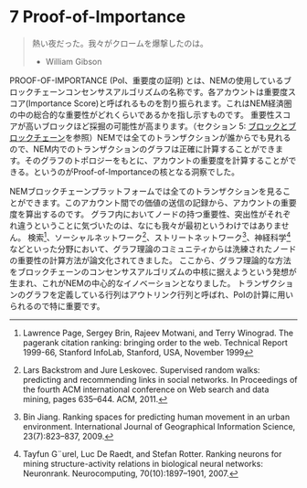 # 7 Proof-of-Importance

> 熱い夜だった。我々がクロームを爆撃したのは。
> - William Gibson

PROOF-OF-IMPORTANCE (PoI、重要度の証明) とは、NEMの使用しているブロックチェーンコンセンサスアルゴリズムの名称です。各アカウントは重要度スコア(Importance Score)と呼ばれるものを割り振られます。これはNEM経済圏の中の総合的な重要性がどれくらいであるかを指し示すものです。
重要性スコアが高いブロックほど採掘の可能性が高まります。（セクション 5: [ブロックとブロックチェーン](5_Blockchain.md)を参照）NEMでは全てのトランザクションが誰からでも見れるので、NEM内でのトランザクションのグラフは正確に計算することができます。そのグラフのトポロジーをもとに、アカウントの重要度を計算することができる。というのがProof-of-Importanceの核となる洞察でした。

NEMブロックチェーンプラットフォームでは全てのトランザクションを見ることができます。このアカウント間での価値の送信の記録から、アカウントの重要度を算出するのです。
グラフ内においてノードの持つ重要性、突出性がそれぞれ違うということに気づいたのは、なにも我々が最初というわけではありません。
検索[^11]、ソーシャルネットワーク[^1]、ストリートネットワーク[^7]、神経科学[^6]などといった分野において、グラフ理論のコミュニティからは洗練されたノードの重要性の計算方法が論文化されてきました。
ここから、グラフ理論的な方法をブロックチェーンのコンセンサスアルゴリズムの中核に据えようという発想が生まれ、これがNEMの中心的なイノベーションとなりました。
トランザクションのグラフを定義している行列はアウトリンク行列と呼ばれ、PoIの計算に用いられるので特に重要です。


[^1]: Lars Backstrom and Jure Leskovec. Supervised random walks: predicting and recommending links in social networks. In Proceedings of the fourth ACM international conference on Web search and data mining, pages 635–644. ACM, 2011.
[^6]: Tayfun G¨urel, Luc De Raedt, and Stefan Rotter. Ranking neurons for mining structure-activity relations in biological neural networks: Neuronrank. Neurocomputing, 70(10):1897–1901, 2007.
[^7]: Bin Jiang. Ranking spaces for predicting human movement in an urban environment. International Journal of Geographical Information Science, 23(7):823–837, 2009.
[^11]: Lawrence Page, Sergey Brin, Rajeev Motwani, and Terry Winograd. The pagerank citation ranking: bringing order to the web. Technical Report 1999-66, Stanford InfoLab, Stanford, USA, November 1999
